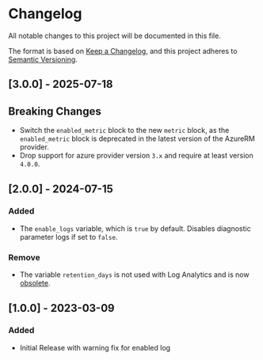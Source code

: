 <!-- markdownlint-disable MD024 -->
# Changelog

All notable changes to this project will be documented in this file.

The format is based on [Keep a Changelog](https://keepachangelog.com/en/1.0.0/),
and this project adheres to [Semantic Versioning](https://semver.org/spec/v2.0.0.html).

## [3.0.0] - 2025-07-18

## Breaking Changes

- Switch the `enabled_metric` block to the new `metric` block, as the `enabled_metric` block is deprecated in the latest version of the AzureRM provider.
- Drop support for azure provider version `3.x` and require at least version `4.0.0`.

## [2.0.0] - 2024-07-15

### Added

- The `enable_logs` variable, which is `true` by default. Disables diagnostic parameter logs if set to `false`.

### Remove

- The variable `retention_days` is not used with Log Analytics and is now [obsolete](https://learn.microsoft.com/en-us/azure/azure-monitor/essentials/migrate-to-azure-storage-lifecycle-policy?tabs=portal).

## [1.0.0] - 2023-03-09

### Added

- Initial Release with warning fix for enabled log
